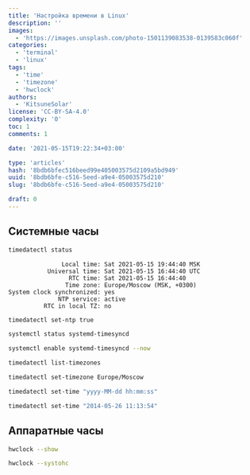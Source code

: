 ```yaml
---
title: 'Настройка времени в Linux'
description: ''
images:
  - 'https://images.unsplash.com/photo-1501139083538-0139583c060f'
categories:
  - 'terminal'
  - 'linux'
tags:
  - 'time'
  - 'timezone'
  - 'hwclock'
authors:
  - 'KitsuneSolar'
license: 'CC-BY-SA-4.0'
complexity: '0'
toc: 1
comments: 1

date: '2021-05-15T19:22:34+03:00'

type: 'articles'
hash: '8bdb6bfec516beed99e405003575d2109a5bd949'
uuid: '8bdb6bfe-c516-5eed-a9e4-05003575d210'
slug: '8bdb6bfe-c516-5eed-a9e4-05003575d210'

draft: 0
---
```


<!--more-->

## Системные часы

```sh
timedatectl status
```

```text
               Local time: Sat 2021-05-15 19:44:40 MSK
           Universal time: Sat 2021-05-15 16:44:40 UTC
                 RTC time: Sat 2021-05-15 16:44:40
                Time zone: Europe/Moscow (MSK, +0300)
System clock synchronized: yes
              NTP service: active
          RTC in local TZ: no
```

```sh
timedatectl set-ntp true
```

```sh
systemctl status systemd-timesyncd
```

```sh
systemctl enable systemd-timesyncd --now
```

```sh
timedatectl list-timezones
```

```sh
timedatectl set-timezone Europe/Moscow
```

```sh
timedatectl set-time "yyyy-MM-dd hh:mm:ss"
```

```sh
timedatectl set-time "2014-05-26 11:13:54"
```

## Аппаратные часы

```sh
hwclock --show
```

```sh
hwclock --systohc
```
